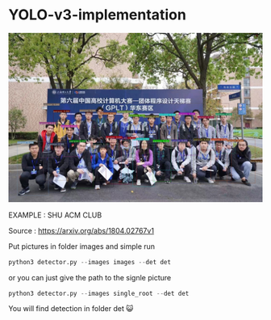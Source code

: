 # YOLO-v3-implementation
<img src="example/det_IMG_2473.JPG" alt="image_transform" style="zoom:100%;" />

EXAMPLE : SHU ACM CLUB

Source : https://arxiv.org/abs/1804.02767v1


Put pictures in folder images and simple run 

```python
python3 detector.py --images images --det det
```

or you can just give the path to the signle picture
```python
python3 detector.py --images single_root --det det
```


You will find detection in folder det 😺
